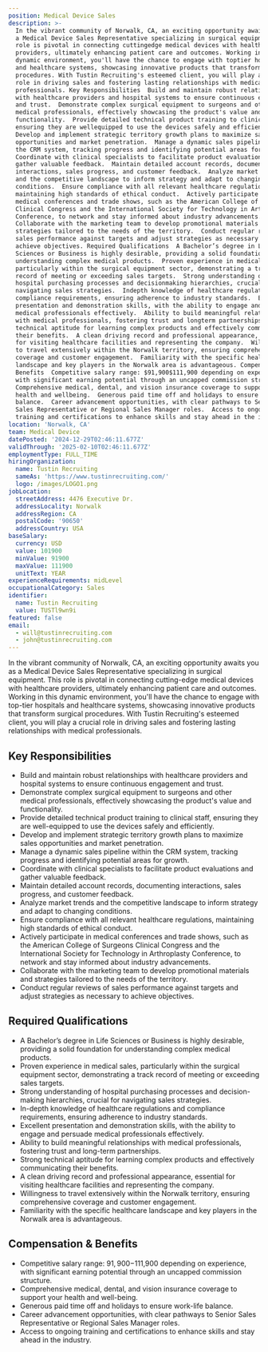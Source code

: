 ```yaml
---
position: Medical Device Sales
description: >-
  In the vibrant community of Norwalk, CA, an exciting opportunity awaits you as
  a Medical Device Sales Representative specializing in surgical equipment. This
  role is pivotal in connecting cuttingedge medical devices with healthcare
  providers, ultimately enhancing patient care and outcomes. Working in this
  dynamic environment, you'll have the chance to engage with toptier hospitals
  and healthcare systems, showcasing innovative products that transform surgical
  procedures. With Tustin Recruiting's esteemed client, you will play a crucial
  role in driving sales and fostering lasting relationships with medical
  professionals. Key Responsibilities  Build and maintain robust relationships
  with healthcare providers and hospital systems to ensure continuous engagement
  and trust.  Demonstrate complex surgical equipment to surgeons and other
  medical professionals, effectively showcasing the product's value and
  functionality.  Provide detailed technical product training to clinical staff,
  ensuring they are wellequipped to use the devices safely and efficiently. 
  Develop and implement strategic territory growth plans to maximize sales
  opportunities and market penetration.  Manage a dynamic sales pipeline within
  the CRM system, tracking progress and identifying potential areas for growth. 
  Coordinate with clinical specialists to facilitate product evaluations and
  gather valuable feedback.  Maintain detailed account records, documenting
  interactions, sales progress, and customer feedback.  Analyze market trends
  and the competitive landscape to inform strategy and adapt to changing
  conditions.  Ensure compliance with all relevant healthcare regulations,
  maintaining high standards of ethical conduct.  Actively participate in
  medical conferences and trade shows, such as the American College of Surgeons
  Clinical Congress and the International Society for Technology in Arthroplasty
  Conference, to network and stay informed about industry advancements. 
  Collaborate with the marketing team to develop promotional materials and
  strategies tailored to the needs of the territory.  Conduct regular reviews of
  sales performance against targets and adjust strategies as necessary to
  achieve objectives. Required Qualifications  A Bachelor’s degree in Life
  Sciences or Business is highly desirable, providing a solid foundation for
  understanding complex medical products.  Proven experience in medical sales,
  particularly within the surgical equipment sector, demonstrating a track
  record of meeting or exceeding sales targets.  Strong understanding of
  hospital purchasing processes and decisionmaking hierarchies, crucial for
  navigating sales strategies.  Indepth knowledge of healthcare regulations and
  compliance requirements, ensuring adherence to industry standards.  Excellent
  presentation and demonstration skills, with the ability to engage and persuade
  medical professionals effectively.  Ability to build meaningful relationships
  with medical professionals, fostering trust and longterm partnerships.  Strong
  technical aptitude for learning complex products and effectively communicating
  their benefits.  A clean driving record and professional appearance, essential
  for visiting healthcare facilities and representing the company.  Willingness
  to travel extensively within the Norwalk territory, ensuring comprehensive
  coverage and customer engagement.  Familiarity with the specific healthcare
  landscape and key players in the Norwalk area is advantageous. Compensation &
  Benefits  Competitive salary range: $91,900$111,900 depending on experience,
  with significant earning potential through an uncapped commission structure. 
  Comprehensive medical, dental, and vision insurance coverage to support your
  health and wellbeing.  Generous paid time off and holidays to ensure worklife
  balance.  Career advancement opportunities, with clear pathways to Senior
  Sales Representative or Regional Sales Manager roles.  Access to ongoing
  training and certifications to enhance skills and stay ahead in the industry.
location: 'Norwalk, CA'
team: Medical Device
datePosted: '2024-12-29T02:46:11.677Z'
validThrough: '2025-02-10T02:46:11.677Z'
employmentType: FULL_TIME
hiringOrganization:
  name: Tustin Recruiting
  sameAs: 'https://www.tustinrecruiting.com/'
  logo: /images/LOGO1.png
jobLocation:
  streetAddress: 4476 Executive Dr.
  addressLocality: Norwalk
  addressRegion: CA
  postalCode: '90650'
  addressCountry: USA
baseSalary:
  currency: USD
  value: 101900
  minValue: 91900
  maxValue: 111900
  unitText: YEAR
experienceRequirements: midLevel
occupationalCategory: Sales
identifier:
  name: Tustin Recruiting
  value: TUSTl9wn9i
featured: false
email:
  - will@tustinrecruiting.com
  - john@tustinrecruiting.com
---
```




In the vibrant community of Norwalk, CA, an exciting opportunity awaits you as a Medical Device Sales Representative specializing in surgical equipment. This role is pivotal in connecting cutting-edge medical devices with healthcare providers, ultimately enhancing patient care and outcomes. Working in this dynamic environment, you'll have the chance to engage with top-tier hospitals and healthcare systems, showcasing innovative products that transform surgical procedures. With Tustin Recruiting's esteemed client, you will play a crucial role in driving sales and fostering lasting relationships with medical professionals.

## Key Responsibilities

- Build and maintain robust relationships with healthcare providers and hospital systems to ensure continuous engagement and trust.
- Demonstrate complex surgical equipment to surgeons and other medical professionals, effectively showcasing the product's value and functionality.
- Provide detailed technical product training to clinical staff, ensuring they are well-equipped to use the devices safely and efficiently.
- Develop and implement strategic territory growth plans to maximize sales opportunities and market penetration.
- Manage a dynamic sales pipeline within the CRM system, tracking progress and identifying potential areas for growth.
- Coordinate with clinical specialists to facilitate product evaluations and gather valuable feedback.
- Maintain detailed account records, documenting interactions, sales progress, and customer feedback.
- Analyze market trends and the competitive landscape to inform strategy and adapt to changing conditions.
- Ensure compliance with all relevant healthcare regulations, maintaining high standards of ethical conduct.
- Actively participate in medical conferences and trade shows, such as the American College of Surgeons Clinical Congress and the International Society for Technology in Arthroplasty Conference, to network and stay informed about industry advancements.
- Collaborate with the marketing team to develop promotional materials and strategies tailored to the needs of the territory.
- Conduct regular reviews of sales performance against targets and adjust strategies as necessary to achieve objectives.

## Required Qualifications

- A Bachelor’s degree in Life Sciences or Business is highly desirable, providing a solid foundation for understanding complex medical products.
- Proven experience in medical sales, particularly within the surgical equipment sector, demonstrating a track record of meeting or exceeding sales targets.
- Strong understanding of hospital purchasing processes and decision-making hierarchies, crucial for navigating sales strategies.
- In-depth knowledge of healthcare regulations and compliance requirements, ensuring adherence to industry standards.
- Excellent presentation and demonstration skills, with the ability to engage and persuade medical professionals effectively.
- Ability to build meaningful relationships with medical professionals, fostering trust and long-term partnerships.
- Strong technical aptitude for learning complex products and effectively communicating their benefits.
- A clean driving record and professional appearance, essential for visiting healthcare facilities and representing the company.
- Willingness to travel extensively within the Norwalk territory, ensuring comprehensive coverage and customer engagement.
- Familiarity with the specific healthcare landscape and key players in the Norwalk area is advantageous.

## Compensation & Benefits

- Competitive salary range: $91,900-$111,900 depending on experience, with significant earning potential through an uncapped commission structure.
- Comprehensive medical, dental, and vision insurance coverage to support your health and well-being.
- Generous paid time off and holidays to ensure work-life balance.
- Career advancement opportunities, with clear pathways to Senior Sales Representative or Regional Sales Manager roles.
- Access to ongoing training and certifications to enhance skills and stay ahead in the industry.
